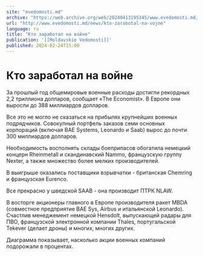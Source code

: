 ```yaml
---
site: "evedomosti.md"
archive: "https://web.archive.org/web/20240413195345/www.evedomosti.md/news/kto-zarabotal-na-vojne"
url: "http://www.evedomosti.md/news/kto-zarabotal-na-vojne"
language: ru
title: "Кто заработал на войне"
publication: '[[Moldavskie Vedomosti]]'
published: 2024-02-24T15:00
---
```


# Кто заработал на войне

За прошлый год общемировые военные расходы достигли рекордных 2,2 триллиона долларов, сообщает «The Economist». В Европе они выросли до 388 миллиардов долларов.

Все это не могло не сказаться на прибылях крупнейших военных подрядчиков. Совокупный портфель заказов семи основных корпораций (включая BAE Systems, Leonardo и Saab) вырос до почти 300 миллиардов долларов.

Необходимость восполнять склады боеприпасов обогатила немецкий концерн Rheinmetall и скандинавский Nammo, французскую группу Nexter, а также множество более мелких производителей.

В выигрыше оказались поставщики взрывчатки - британская Chemring и французская Eurenco.

Все прекрасно у шведской SAAB - она производит ПТРК NLAW.

В восторге акционеры главного в Европе производителя ракет MBDA (совместное предприятие BAE Sys, Airbus и итальянской Leonardo). Счастлив менеджемент немецкой Hensdolt, выпускающей радары для ПВО, французской электронной компании Thales, португальской Tekever (делает дроны) и многих, многих других.

Диаграмма показывает, насколько акции военных компаний подорожали в процентах.